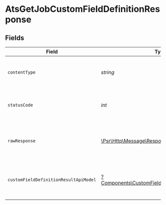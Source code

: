 # AtsGetJobCustomFieldDefinitionResponse


## Fields

| Field                                                                                                             | Type                                                                                                              | Required                                                                                                          | Description                                                                                                       |
| ----------------------------------------------------------------------------------------------------------------- | ----------------------------------------------------------------------------------------------------------------- | ----------------------------------------------------------------------------------------------------------------- | ----------------------------------------------------------------------------------------------------------------- |
| `contentType`                                                                                                     | *string*                                                                                                          | :heavy_check_mark:                                                                                                | HTTP response content type for this operation                                                                     |
| `statusCode`                                                                                                      | *int*                                                                                                             | :heavy_check_mark:                                                                                                | HTTP response status code for this operation                                                                      |
| `rawResponse`                                                                                                     | [\Psr\Http\Message\ResponseInterface](https://www.php-fig.org/psr/psr-7/#33-psrhttpmessageresponseinterface)      | :heavy_check_mark:                                                                                                | Raw HTTP response; suitable for custom response parsing                                                           |
| `customFieldDefinitionResultApiModel`                                                                             | [?Components\CustomFieldDefinitionResultApiModel](../../Models/Components/CustomFieldDefinitionResultApiModel.md) | :heavy_minus_sign:                                                                                                | The job custom field definition was retrieved.                                                                    |